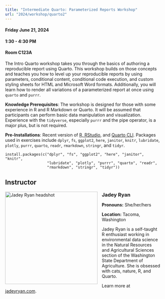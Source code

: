 ```yaml
---
title: "Intermediate Quarto: Parameterized Reports Workshop"
url: "2024/workshop/quarto2"
---
```


#### Friday June 21, 2024
#### 1:30 - 4:30 PM  
#### Room C123A

The Intro Quarto workshop takes you through the basics of authoring a reproducible report using Quarto. This workshop builds on those concepts and teaches you how to level up your reproducible reports by using parameters, conditional content, conditional code execution, and custom styling sheets for HTML and Microsoft Word formats. Additionally, you will learn how to render all variations of a parameterized report at once using `quarto` and `purrr`.

**Knowledge Prerequisites**: The workshop is designed for those with some experience in R and R Markdown or Quarto. It will be assumed that participants can perform basic data manipulation and visualization. Experience with the `tidyverse`, especially `purrr` and the pipe operator, is a major plus, but is not required.

**Pre-Installations**: Recent version of <a href="https://posit.co/download/rstudio-desktop/">R, RStudio</a>, and <a href="https://quarto.org/docs/get-started/">Quarto CLI</a>. Packages used in exercises include `dplyr`, `fs`, `ggplot2`, `here`, `janitor`, `knitr`, `lubridate`, `plotly`, `purrr`, `quarto`, `readr`, `rmarkdown`, `stringr`, and `tidyr`.

```
install.packages(c("dplyr", "fs", "ggplot2", "here", "janitor", "knitr", 
                   "lubridate", "plotly", "purrr", "quarto", "readr", 
                   "rmarkdown", "stringr", "tidyr"))
```

## Instructor

<img class="float" width="300px" src="../../../../img/speakers/speakers_2024/jadey_ryan.jpeg" alt="Jadey Ryan headshot">
    
### Jadey Ryan
    
**Pronouns:** She/her/hers
    
**Location:** Tacoma, Washington
      
Jadey Ryan is a self-taught R enthusiast working in environmental data science in the Natural Resources and Agricultural Sciences section of the Washington State Department of Agriculture. She is obsessed with cats, nature, R, and Quarto. 

Learn more at <a href="https://jadeyryan.com">jadeyryan.com</a>.

<style>
h1, .h1 {
    margin-top: 20px;
    margin-bottom: -40px;
}
h3, .h3 {
    margin-top: 0em;
    margin-bottom: .5em;
}
.float {
  float: left;
  padding: 0em 1em 1em 0em;
}
@media only screen and (max-width: 900px) {
    .float {
        float:none;
    }
}
</style>
